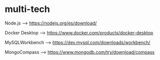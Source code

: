 # multi-tech

Node.js --> https://nodejs.org/es/download/ 

Docker Desktop --> https://www.docker.com/products/docker-desktop

MySQLWorkbench --> https://dev.mysql.com/downloads/workbench/

MongoCompass --> https://www.mongodb.com/try/download/compass


